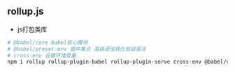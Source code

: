 ## rollup.js
- js打包类库

```sh
# @babel/core babel核心模块
# @babel/preset-env 插件集合 高级语法转化低级语法
# cross-env 设置环境变量
npm i rollup rollup-plugin-babel rollup-plugin-serve cross-env @babel/core @babel/preset-env 
```